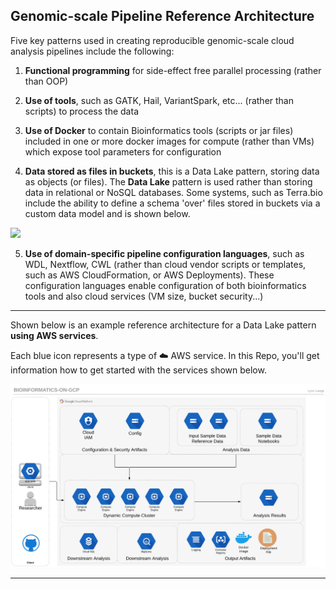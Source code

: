 ## Genomic-scale Pipeline Reference Architecture

Five key patterns used in creating reproducible genomic-scale cloud analysis pipelines include the following:

1. **Functional programming** for side-effect free parallel processing (rather than OOP)

2. **Use of tools**, such as GATK, Hail, VariantSpark, etc... (rather than scripts) to process the data

3. **Use of Docker** to contain Bioinformatics tools (scripts or jar files) included in one or more docker images for compute (rather than VMs) which expose tool parameters for configuration

4. **Data stored as files in buckets**, this is a Data Lake pattern, storing data as objects (or files). The **Data Lake** pattern is used rather than storing data in relational or NoSQL databases. Some systems, such as Terra.bio include the ability to define a schema 'over' files stored in buckets via a custom data model and is shown below.

<img src="https://github.com/lynnlangit/AWS-for-bioinformatics/blob/master/images/data-lake.png" width=600>

5. **Use of domain-specific pipeline configuration languages**, such as WDL, Nextflow, CWL (rather than cloud vendor scripts or templates, such as AWS CloudFormation, or AWS Deployments). These configuration languages enable configuration of both bioinformatics tools and also cloud services (VM size, bucket security...) 

----
Shown below is an example reference architecture for a Data Lake pattern **using AWS services**.  

Each blue icon represents a type of ☁️ AWS service.  In this Repo, you'll get information how to get started with the services shown below.  

[![AWS-bioinformatics](/images/main.png)]() 

---
